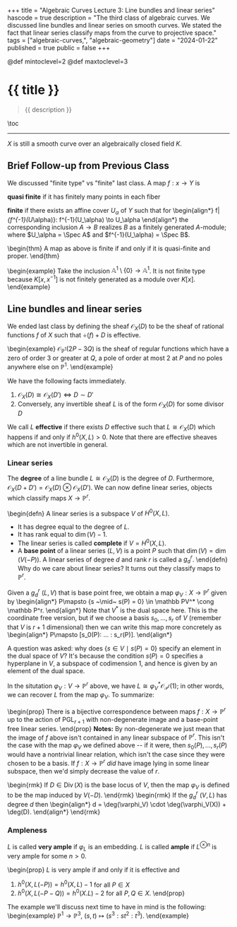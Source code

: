 +++
title = "Algebraic Curves Lecture 3: Line bundles and linear series"
hascode = true
description = "The third class of algebraic curves. We discussed line bundles and linear series on smooth curves. We stated the fact that linear series classify maps from the curve to projective space."
tags = ["algebraic-curves,", "algebraic-geometry"]
date = "2024-01-22"
published = true
public = false
+++

@def mintoclevel=2
@def maxtoclevel=3

# {{ title }}

> {{ description }}

\toc

---

$X$ is still a smooth curve over an algebraically closed field $K$.

## Brief Follow-up from Previous Class

We discussed "finite type" vs "finite" last class. A map $f:x\to Y$ is

**quasi finite** if it has finitely many points in each fiber

**finite** if there exists an affine cover $U_\alpha$ of $Y$ such that for
\begin{align*}
    f|_{f^{-1}(U_\alpha)}: f^{-1}(U_\alpha) \to U_\alpha
\end{align*}
the corresponding inclusion $A\rightarrow B$ realizes $B$ as a finitely generated $A$-module; where $U_\alpha = \Spec A$ and $f^{-1}(U_\alpha) = \Spec B$.

\begin{thm}
    A map as above is finite if and only if it is quasi-finite and proper.
\end{thm}

\begin{example}
    Take the inclusion $\mathbb A^1 \setminus \{0\} \to \mathbb A^1$. It is not finite type because $K[x,x^{-1}]$ is not finitely generated as a module over $K[x]$.
\end{example}

## Line bundles and linear series

We ended last class by defining the sheaf $\mathcal O_X(D)$ to be the sheaf of rational functions $f$ of $X$ such that $\div (f) + D$ is effective.

\begin{example}
    $\mathcal O_{\mathbb P^1}(2P - 3Q)$ is the sheaf of regular functions which have a zero of order 3 or greater at $Q$, a pole of order at most $2$ at $P$ and no poles anywhere else on $\mathbb P^1$.
\end{example}

We have the following facts immediately.
1. $\mathcal O_X(D) \cong \mathcal O_X(D') \iff D\sim D'$
1. Conversely, any invertible sheaf $L$ is of the form $\mathcal O_X(D)$ for some divisor $D$

We call $L$  **effective** if there exists $D$ effective such that $L\cong \mathcal O_X(D)$ which happens if and only if $h^0(X,L) > 0$. Note that there are effective sheaves which are not invertible in general.

### Linear series
The **degree** of a line bundle $L\cong \mathcal O_X(D)$ is the degree of $D$. Furthermore, $\mathcal O_X(D + D') = \mathcal O_X(D)\otimes \mathcal O_X(D')$. We can now define linear series, objects which classify maps $X\to \mathbb P^r$.

\begin{defn}
    A linear series is a subspace $V$ of $H^0(X,L)$. 
- It has degree equal to the degree of $L$. 
- It has rank equal to $\dim(V) - 1$. 
- The linear series is called **complete** if $V = H^0(X,L).$
- A **base point** of a linear series $(L,V)$ is a point $P$ such that $\dim(V) = \dim(V(-P))$. 
A linear series of degree $d$ and rank $r$ is called a $g^r_d$.
\end{defn}
Why do we care about linear series? It turns out they classify maps to $\mathbb P^r$.

Given a $g^r_d$ $(L,V)$ that is base point free, we obtain a map $\varphi_V:X\to \mathbb P^r$ given by
\begin{align*}
    P\mapsto \{s ~\mid~ s(P) = 0\} \in \mathbb PV^* \cong \mathbb P^r.
\end{align*}
Note that $V^*$ is the dual space here. This is the coordinate free version, but if we choose a basis $s_0,...,s_r$ of $V$ (remember that $V$ is $r+1$ dimensional) then we can write this map more concretely as
\begin{align*}
    P\mapsto [s_0(P): ... : s_r(P)].
\end{align*}

A question was asked: why does $\{s\in V ~\mid~ s(P) = 0\}$ specify an element in the dual space of $V$? It's because the condition $s(P) = 0$ specifies a hyperplane in $V$, a subspace of codimension 1, and hence is given by an element of the dual space.

In the situtation $\varphi_V:V\to \mathbb P^r$ above, we have $L\cong \varphi_V^*\mathcal O_{\mathcal P^r}(1)$; in other words, we can recover $L$ from the map $\varphi_V$. To summarize:

\begin{prop}
    There is a bijective correspondence between maps $f:X\to \mathbb P^r$ up to the action of $\operatorname{PGL}_{r + 1}$ with non-degenerate image and a base-point free linear series.
\end{prop}
**Notes:** By non-degenerate we just mean that the image of $f$ above isn't contained in any linear subspace of $\mathbb P^r$. This isn't the case with the map $\varphi_V$ we defined above -- if it were, then $s_0(P), ...,s_r(P)$ would have a nontrivial linear relation, which isn't the case since they were chosen to be a basis. If $f:X\to \mathbb P^r$ *did* have image lying in some linear subspace, then we'd simply decrease the value of $r$.

\begin{rmk}
    If $D\in \operatorname{Div}(X)$ is the base locus of $V$, then the map $\varphi_V$ is defined to be the map induced by $V(-D)$.
\end{rmk}
\begin{rmk}
    If the $g^r_d$ $(V,L)$ has degree $d$ then
    \begin{align*}
        d = \deg(\varphi_V) \cdot \deg(\varphi_V(X)) + \deg(D).
    \end{align*}
\end{rmk}

### Ampleness

$L$ is called **very ample** if $\varphi_L$ is an embedding. $L$ is called **ample** if $L^{\otimes n}$ is very ample for some $n > 0$.

\begin{prop}
    $L$ is very ample if and only if it is effective and
1. $h^0(X,L(-P)) = h^0(X,L) - 1$ for all $P\in X$
1. $h^0(X,L(-P - Q)) = h^0(X.L) - 2$ for all $P,Q\in X$.
\end{prop}

The example we'll discuss next time to have in mind is the following:
\begin{example}
    $\mathbb P^1 \to \mathbb P^3$, $(s,t) \mapsto (s^3 : st^2: t^3)$.
\end{example}








